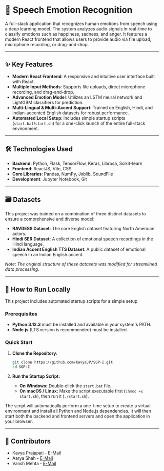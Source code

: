 # 🎤 Speech Emotion Recognition

A full-stack application that recognizes human emotions from speech using a deep learning model. The system analyzes audio signals in real-time to classify emotions such as happiness, sadness, and anger. It features a modern React frontend that allows users to provide audio via file upload, microphone recording, or drag-and-drop.

---

## ✨ Key Features

-   **Modern React Frontend**: A responsive and intuitive user interface built with React.
-   **Multiple Input Methods**: Supports file uploads, direct microphone recording, and drag-and-drop.
-   **Advanced Emotion Model**: Utilizes an LSTM neural network and LightGBM classifiers for prediction.
-   **Multi-Lingual & Multi-Accent Support**: Trained on English, Hindi, and Indian-accented English datasets for robust performance.
-   **Automated Local Setup**: Includes simple startup scripts (`start.bat`/`start.sh`) for a one-click launch of the entire full-stack environment.

---

## 🛠️ Technologies Used

-   **Backend**: Python, Flask, TensorFlow, Keras, Librosa, Scikit-learn
-   **Frontend**: ReactJS, Vite, CSS
-   **Core Libraries**: Pandas, NumPy, Joblib, SoundFile
-   **Development**: Jupyter Notebook, Git

---

## 🗃️ Datasets

This project was trained on a combination of three distinct datasets to ensure a comprehensive and diverse model:

-   **RAVDESS Dataset**: The core English dataset featuring North American actors.
-   **Hindi SER Dataset**: A collection of emotional speech recordings in the Hindi language.
-   **Indian Accent English TTS Dataset**: A public dataset of emotional speech in an Indian English accent.

*Note: The original structure of these datasets was modified for streamlined data processing.*

---

## 🚀 How to Run Locally

This project includes automated startup scripts for a simple setup.

### Prerequisites

-   **Python 3.12.3** must be installed and available in your system's PATH.
-   **Node.js** (LTS version is recommended) must be installed.

### Quick Start

1.  **Clone the Repository:**
    ```bash
    git clone https://github.com/KavyaJP/SGP-I.git
    cd SGP-I
    ```

2.  **Run the Startup Script:**
    -   **On Windows:** Double-click the `start.bat` file.
    -   **On macOS / Linux:** Make the script executable first (`chmod +x start.sh`), then run it (`./start.sh`).

The script will automatically perform a one-time setup to create a virtual environment and install all Python and Node.js dependencies. It will then start both the backend and frontend servers and open the application in your browser.

---

## 🤝 Contributors

-   Kavya Prajapati - [E-Mail](mailto:kavya31052005@gmail.com)
-   Aarya Shah - [E-Mail](mailto:shahaarya465@gmail.com)
-   Vansh Mehta - [E-Mail](mailto:vansh161976@gmail.com)

